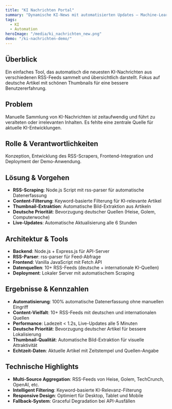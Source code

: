 ```yaml
---
title: "KI Nachrichten Portal"
summary: "Dynamische KI-News mit automatisierten Updates – Machine-Learning-Trends und AI-Entwicklungen im Überblick"
tags:
  - KI
  - Automation
heroImage: "/media/ki_nachrichten_new.png"
demo: "/ki-nachrichten-demo/"
---
```


## Überblick
Ein einfaches Tool, das automatisch die neuesten KI-Nachrichten aus verschiedenen RSS-Feeds sammelt und übersichtlich darstellt. Fokus auf deutsche Artikel mit schönen Thumbnails für eine bessere Benutzererfahrung.

## Problem
Manuelle Sammlung von KI-Nachrichten ist zeitaufwendig und führt zu veralteten oder irrelevanten Inhalten. Es fehlte eine zentrale Quelle für aktuelle KI-Entwicklungen.

## Rolle & Verantwortlichkeiten
Konzeption, Entwicklung des RSS-Scrapers, Frontend-Integration und Deployment der Demo-Anwendung.

## Lösung & Vorgehen
- **RSS-Scraping**: Node.js Script mit rss-parser für automatische Datenerfassung
- **Content-Filterung**: Keyword-basierte Filterung für KI-relevante Artikel
- **Thumbnail-Extraktion**: Automatische Bild-Extraktion aus Artikeln
- **Deutsche Priorität**: Bevorzugung deutscher Quellen (Heise, Golem, Computerwoche)
- **Live-Updates**: Automatische Aktualisierung alle 6 Stunden

## Architektur & Tools
- **Backend**: Node.js + Express.js für API-Server
- **RSS-Parser**: rss-parser für Feed-Abfrage
- **Frontend**: Vanilla JavaScript mit Fetch API
- **Datenquellen**: 10+ RSS-Feeds (deutsche + internationale KI-Quellen)
- **Deployment**: Lokaler Server mit automatischem Scraping

## Ergebnisse & Kennzahlen
- **Automatisierung**: 100% automatische Datenerfassung ohne manuellen Eingriff
- **Content-Vielfalt**: 10+ RSS-Feeds mit deutschen und internationalen Quellen
- **Performance**: Ladezeit < 1.2s, Live-Updates alle 5 Minuten
- **Deutsche Priorität**: Bevorzugung deutscher Artikel für bessere Lokalisierung
- **Thumbnail-Qualität**: Automatische Bild-Extraktion für visuelle Attraktivität
- **Echtzeit-Daten**: Aktuelle Artikel mit Zeitstempel und Quellen-Angabe

## Technische Highlights
- **Multi-Source Aggregation**: RSS-Feeds von Heise, Golem, TechCrunch, OpenAI, etc.
- **Intelligent Filtering**: Keyword-basierte KI-Relevanz-Filterung
- **Responsive Design**: Optimiert für Desktop, Tablet und Mobile
- **Fallback-System**: Graceful Degradation bei API-Ausfällen